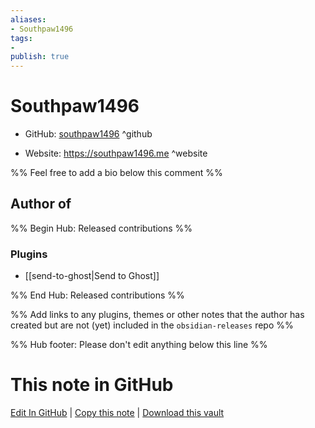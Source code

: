 ```yaml
---
aliases:
- Southpaw1496
tags:
- 
publish: true
---
```


# Southpaw1496

- GitHub: [southpaw1496](https://github.com/southpaw1496/) ^github
<!-- - Discord: `@` ^discord-->
- Website: <https://southpaw1496.me> ^website
<!-- - [[Publish sites|Publish site]]: <https://> ^publish-->

%% Feel free to add a bio below this comment %%


## Author of

%% Begin Hub: Released contributions %%
### Plugins
- [[send-to-ghost|Send to Ghost]]

%% End Hub: Released contributions %%

%% Add links to any plugins, themes or other notes that the author has created but are not (yet) included in the `obsidian-releases` repo %%

<!--
### Unlisted plugins
-->

<!--
### Others
-->

<!--
## Sponsor this author
-->

<!-- - [[GitHub sponsors]]: [Sponsor @southpaw1496 on GitHub Sponsors](https://github.com/sponsors/southpaw1496) ^github-sponsor-->
<!-- - [[Buy me a coffee]]: <https://> ^buy-me-a-coffee-->
<!-- - [[PayPal]]: <https://> ^paypal-->
<!-- - [[Patreon]]: <https://> ^patreon-->

<!--
## Follow this author
-->

<!-- - [[YouTube Channels|On YouTube]]: <https://> ^youtube-->
<!-- - Twitter: <https://> ^twitter-->
<!-- - ... -->

%% Hub footer: Please don't edit anything below this line %%

# This note in GitHub

<span class="git-footer">[Edit In GitHub](https://github.dev/obsidian-community/obsidian-hub/blob/main/01%20-%20Community/People/southpaw1496.md "git-hub-edit-note") | [Copy this note](https://raw.githubusercontent.com/obsidian-community/obsidian-hub/main/01%20-%20Community/People/southpaw1496.md "git-hub-copy-note") | [Download this vault](https://github.com/obsidian-community/obsidian-hub/archive/refs/heads/main.zip "git-hub-download-vault") </span>

